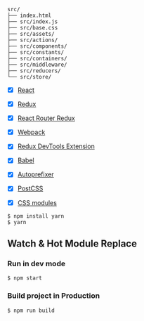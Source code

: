 ```
src/
├── index.html
├── src/index.js
├── src/base.css  
├── src/assets/     
├── src/actions/
├── src/components/ 
├── src/constants/     
├── src/containers/
├── src/middleware/     
├── src/reducers/
└── src/store/
```

- [x] [React](https://facebook.github.io/react/)
- [x] [Redux](https://github.com/reactjs/redux)
- [x] [React Router Redux](https://github.com/reactjs/react-router-redux)
- [x] [Webpack](https://webpack.github.io)
- [x] [Redux DevTools Extension](https://github.com/zalmoxisus/redux-devtools-extension)
- [x] [Babel](https://babeljs.io/)
- [x] [Autoprefixer](https://github.com/postcss/autoprefixer)
- [x] [PostCSS](https://github.com/postcss/postcss)
- [x] [CSS modules](https://github.com/outpunk/postcss-modules)


```
$ npm install yarn
$ yarn
```

## Watch & Hot Module Replace

### Run in dev mode
```
$ npm start
```

### Build project in Production

```
$ npm run build
```
